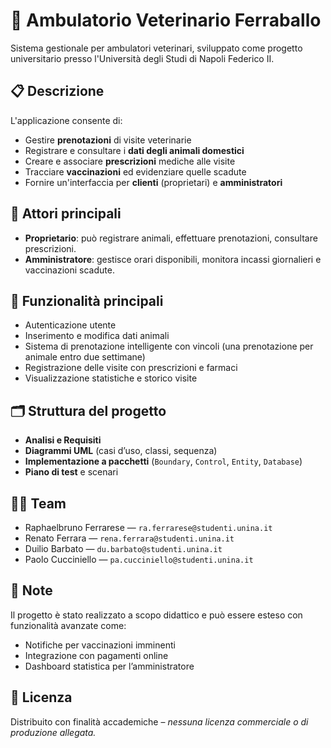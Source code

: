# 🐾 Ambulatorio Veterinario Ferraballo

Sistema gestionale per ambulatori veterinari, sviluppato come progetto universitario presso l'Università degli Studi di Napoli Federico II.

## 📋 Descrizione
L'applicazione consente di:
- Gestire **prenotazioni** di visite veterinarie
- Registrare e consultare i **dati degli animali domestici**
- Creare e associare **prescrizioni** mediche alle visite
- Tracciare **vaccinazioni** ed evidenziare quelle scadute
- Fornire un'interfaccia per **clienti** (proprietari) e **amministratori**

## 👥 Attori principali
- **Proprietario**: può registrare animali, effettuare prenotazioni, consultare prescrizioni.
- **Amministratore**: gestisce orari disponibili, monitora incassi giornalieri e vaccinazioni scadute.

## 🧩 Funzionalità principali
- Autenticazione utente
- Inserimento e modifica dati animali
- Sistema di prenotazione intelligente con vincoli (una prenotazione per animale entro due settimane)
- Registrazione delle visite con prescrizioni e farmaci
- Visualizzazione statistiche e storico visite

## 🗂️ Struttura del progetto
- **Analisi e Requisiti**
- **Diagrammi UML** (casi d’uso, classi, sequenza)
- **Implementazione a pacchetti** (`Boundary`, `Control`, `Entity`, `Database`)
- **Piano di test** e scenari

## 👨‍💻 Team
- Raphaelbruno Ferrarese — `ra.ferrarese@studenti.unina.it`  
- Renato Ferrara — `rena.ferrara@studenti.unina.it`  
- Duilio Barbato — `du.barbato@studenti.unina.it`  
- Paolo Cucciniello — `pa.cucciniello@studenti.unina.it`

## 📌 Note
Il progetto è stato realizzato a scopo didattico e può essere esteso con funzionalità avanzate come:
- Notifiche per vaccinazioni imminenti
- Integrazione con pagamenti online
- Dashboard statistica per l’amministratore

## 📎 Licenza
Distribuito con finalità accademiche – *nessuna licenza commerciale o di produzione allegata.*

